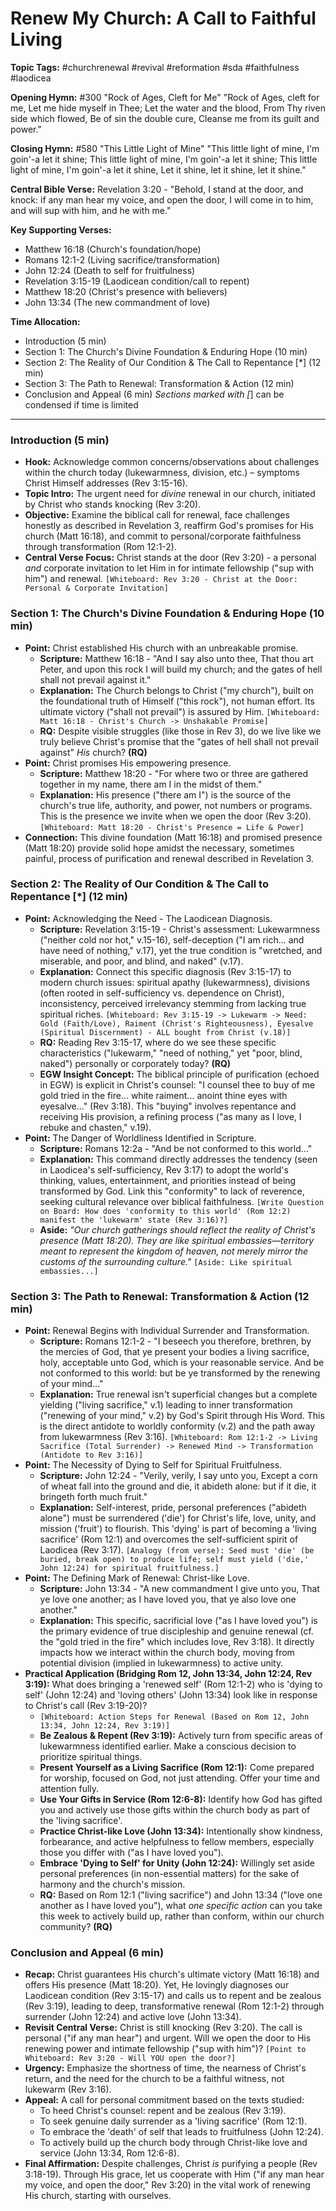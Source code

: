 # Renew My Church: A Call to Faithful Living

**Topic Tags:** #churchrenewal #revival #reformation #sda #faithfulness #laodicea

**Opening Hymn:** #300 "Rock of Ages, Cleft for Me"
"Rock of Ages, cleft for me, Let me hide myself in Thee; Let the water and the blood, From Thy riven side which flowed, Be of sin the double cure, Cleanse me from its guilt and power."

**Closing Hymn:** #580 "This Little Light of Mine"
"This little light of mine, I'm goin'-a let it shine; This little light of mine, I'm goin'-a let it shine; This little light of mine, I'm goin'-a let it shine, Let it shine, let it shine, let it shine."

**Central Bible Verse:** Revelation 3:20 - "Behold, I stand at the door, and knock: if any man hear my voice, and open the door, I will come in to him, and will sup with him, and he with me."

**Key Supporting Verses:**
*   Matthew 16:18 (Church's foundation/hope)
*   Romans 12:1-2 (Living sacrifice/transformation)
*   John 12:24 (Death to self for fruitfulness)
*   Revelation 3:15-19 (Laodicean condition/call to repent)
*   Matthew 18:20 (Christ's presence with believers)
*   John 13:34 (The new commandment of love)

**Time Allocation:**
- Introduction (5 min)
- Section 1: The Church's Divine Foundation & Enduring Hope (10 min)
- Section 2: The Reality of Our Condition & The Call to Repentance [*] (12 min)
- Section 3: The Path to Renewal: Transformation & Action (12 min)
- Conclusion and Appeal (6 min)
*Sections marked with [*] can be condensed if time is limited

---

### Introduction (5 min)

-   **Hook:** Acknowledge common concerns/observations about challenges within the church today (lukewarmness, division, etc.) – symptoms Christ Himself addresses (Rev 3:15-16).
-   **Topic Intro:** The urgent need for *divine* renewal in our church, initiated by Christ who stands knocking (Rev 3:20).
-   **Objective:** Examine the biblical call for renewal, face challenges honestly as described in Revelation 3, reaffirm God's promises for His church (Matt 16:18), and commit to personal/corporate faithfulness through transformation (Rom 12:1-2).
-   **Central Verse Focus:** Christ stands at the door (Rev 3:20) - a personal *and* corporate invitation to let Him in for intimate fellowship ("sup with him") and renewal. `[Whiteboard: Rev 3:20 - Christ at the Door: Personal & Corporate Invitation]`

### Section 1: The Church's Divine Foundation & Enduring Hope (10 min)

-   **Point:** Christ established His church with an unbreakable promise.
    -   **Scripture:** Matthew 16:18 - "And I say also unto thee, That thou art Peter, and upon this rock I will build my church; and the gates of hell shall not prevail against it."
    -   **Explanation:** The Church belongs to Christ ("my church"), built on the foundational truth of Himself ("this rock"), not human effort. Its ultimate victory ("shall not prevail") is assured by Him. `[Whiteboard: Matt 16:18 - Christ's Church -> Unshakable Promise]`
    -   **RQ:** Despite visible struggles (like those in Rev 3), do we live like we truly believe Christ's promise that the "gates of hell shall not prevail against" *His* church? **(RQ)**
-   **Point:** Christ promises His empowering presence.
    -   **Scripture:** Matthew 18:20 - "For where two or three are gathered together in my name, there am I in the midst of them."
    -   **Explanation:** His presence ("there am I") is the source of the church's true life, authority, and power, not numbers or programs. This is the presence we invite when we open the door (Rev 3:20). `[Whiteboard: Matt 18:20 - Christ's Presence = Life & Power]`
-   **Connection:** This divine foundation (Matt 16:18) and promised presence (Matt 18:20) provide solid hope amidst the necessary, sometimes painful, process of purification and renewal described in Revelation 3.

### Section 2: The Reality of Our Condition & The Call to Repentance [*] (12 min)

-   **Point:** Acknowledging the Need - The Laodicean Diagnosis.
    -   **Scripture:** Revelation 3:15-19 - Christ's assessment: Lukewarmness ("neither cold nor hot," v.15-16), self-deception ("I am rich... and have need of nothing," v.17), yet the true condition is "wretched, and miserable, and poor, and blind, and naked" (v.17).
    -   **Explanation:** Connect this specific diagnosis (Rev 3:15-17) to modern church issues: spiritual apathy (lukewarmness), divisions (often rooted in self-sufficiency vs. dependence on Christ), inconsistency, perceived irrelevancy stemming from lacking true spiritual riches. `[Whiteboard: Rev 3:15-19 -> Lukewarm -> Need: Gold (Faith/Love), Raiment (Christ's Righteousness), Eyesalve (Spiritual Discernment) - ALL bought from Christ (v.18)]`
    -   **RQ:** Reading Rev 3:15-17, where do we see these specific characteristics ("lukewarm," "need of nothing," yet "poor, blind, naked") personally or corporately today? **(RQ)**
    -   **EGW Insight Concept:** The biblical principle of purification (echoed in EGW) is explicit in Christ's counsel: "I counsel thee to buy of me gold tried in the fire... white raiment... anoint thine eyes with eyesalve..." (Rev 3:18). This "buying" involves repentance and receiving His provision, a refining process ("as many as I love, I rebuke and chasten," v.19).
-   **Point:** The Danger of Worldliness Identified in Scripture.
    -   **Scripture:** Romans 12:2a - "And be not conformed to this world..."
    -   **Explanation:** This command directly addresses the tendency (seen in Laodicea's self-sufficiency, Rev 3:17) to adopt the world's thinking, values, entertainment, and priorities instead of being transformed by God. Link this "conformity" to lack of reverence, seeking cultural relevance over biblical faithfulness. `[Write Question on Board: How does 'conformity to this world' (Rom 12:2) manifest the 'lukewarm' state (Rev 3:16)?]`
    -   **Aside:** *"Our church gatherings should reflect the reality of Christ's presence (Matt 18:20). They are like spiritual embassies—territory meant to represent the kingdom of heaven, not merely mirror the customs of the surrounding culture."* `[Aside: Like spiritual embassies...]`

### Section 3: The Path to Renewal: Transformation & Action (12 min)

-   **Point:** Renewal Begins with Individual Surrender and Transformation.
    -   **Scripture:** Romans 12:1-2 - "I beseech you therefore, brethren, by the mercies of God, that ye present your bodies a living sacrifice, holy, acceptable unto God, which is your reasonable service. And be not conformed to this world: but be ye transformed by the renewing of your mind..."
    -   **Explanation:** True renewal isn't superficial changes but a complete yielding ("living sacrifice," v.1) leading to inner transformation ("renewing of your mind," v.2) by God's Spirit through His Word. This is the direct antidote to worldly conformity (v.2) and the path away from lukewarmness (Rev 3:16). `[Whiteboard: Rom 12:1-2 -> Living Sacrifice (Total Surrender) -> Renewed Mind -> Transformation (Antidote to Rev 3:16)]`
-   **Point:** The Necessity of Dying to Self for Spiritual Fruitfulness.
    -   **Scripture:** John 12:24 - "Verily, verily, I say unto you, Except a corn of wheat fall into the ground and die, it abideth alone: but if it die, it bringeth forth much fruit."
    -   **Explanation:** Self-interest, pride, personal preferences ("abideth alone") must be surrendered ('die') for Christ's life, love, unity, and mission ('fruit') to flourish. This 'dying' is part of becoming a 'living sacrifice' (Rom 12:1) and overcomes the self-sufficient spirit of Laodicea (Rev 3:17). `[Analogy (from verse): Seed must 'die' (be buried, break open) to produce life; self must yield ('die,' John 12:24) for spiritual fruitfulness.]`
-   **Point:** The Defining Mark of Renewal: Christ-like Love.
    -   **Scripture:** John 13:34 - "A new commandment I give unto you, That ye love one another; as I have loved you, that ye also love one another."
    -   **Explanation:** This specific, sacrificial love ("as I have loved you") is the primary evidence of true discipleship and genuine renewal (cf. the "gold tried in the fire" which includes love, Rev 3:18). It directly impacts how we interact within the church body, moving from potential division (implied in lukewarmness) to active unity.
-   **Practical Application (Bridging Rom 12, John 13:34, John 12:24, Rev 3:19):** What does bringing a 'renewed self' (Rom 12:1-2) who is 'dying to self' (John 12:24) and 'loving others' (John 13:34) look like in response to Christ's call (Rev 3:19-20)?
    -   `[Whiteboard: Action Steps for Renewal (Based on Rom 12, John 13:34, John 12:24, Rev 3:19)]`
    -   **Be Zealous & Repent (Rev 3:19):** Actively turn from specific areas of lukewarmness identified earlier. Make a conscious decision to prioritize spiritual things.
    -   **Present Yourself as a Living Sacrifice (Rom 12:1):** Come prepared for worship, focused on God, not just attending. Offer your time and attention fully.
    -   **Use Your Gifts in Service (Rom 12:6-8):** Identify how God has gifted you and actively use those gifts within the church body as part of the 'living sacrifice'.
    -   **Practice Christ-like Love (John 13:34):** Intentionally show kindness, forbearance, and active helpfulness to fellow members, especially those you differ with ("as I have loved you").
    -   **Embrace 'Dying to Self' for Unity (John 12:24):** Willingly set aside personal preferences (in non-essential matters) for the sake of harmony and the church's mission.
    -   **RQ:** Based on Rom 12:1 ("living sacrifice") and John 13:34 ("love one another as I have loved you"), what *one specific action* can you take this week to actively build up, rather than conform, within our church community? **(RQ)**

### Conclusion and Appeal (6 min)

-   **Recap:** Christ guarantees His church's ultimate victory (Matt 16:18) and offers His presence (Matt 18:20). Yet, He lovingly diagnoses our Laodicean condition (Rev 3:15-17) and calls us to repent and be zealous (Rev 3:19), leading to deep, transformative renewal (Rom 12:1-2) through surrender (John 12:24) and active love (John 13:34).
-   **Revisit Central Verse:** Christ is still knocking (Rev 3:20). The call is personal ("if any man hear") and urgent. Will we open the door to His renewing power and intimate fellowship ("sup with him")? `[Point to Whiteboard: Rev 3:20 - Will YOU open the door?]`
-   **Urgency:** Emphasize the shortness of time, the nearness of Christ's return, and the need for the church to be a faithful witness, not lukewarm (Rev 3:16).
-   **Appeal:** A call for personal commitment based on the texts studied:
    -   To heed Christ's counsel: repent and be zealous (Rev 3:19).
    -   To seek genuine daily surrender as a 'living sacrifice' (Rom 12:1).
    -   To embrace the 'death' of self that leads to fruitfulness (John 12:24).
    -   To actively build up the church body through Christ-like love and service (John 13:34, Rom 12:6-8).
-   **Final Affirmation:** Despite challenges, Christ *is* purifying a people (Rev 3:18-19). Through His grace, let us cooperate with Him ("if any man hear my voice, and open the door," Rev 3:20) in the vital work of renewing His church, starting with ourselves.